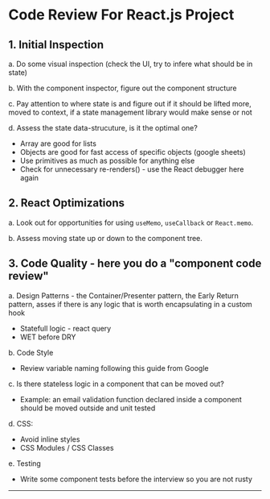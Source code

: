 
# Code Review For React.js Project


## 1. Initial Inspection

a. Do some visual inspection (check the UI, try to infere what should be in state)

b. With the component inspector, figure out the component structure

c. Pay attention to where state is and figure out if it should be lifted more, moved to context, if a state management library would make sense or not

d. Assess the state data-strucuture, is it the optimal one?
   - Array are good for lists
   - Objects are good for fast access of specific objects (google sheets)
   - Use primitives as much as possible for anything else
   - Check for unnecessary re-renders() - use the React debugger here again


## 2. React Optimizations

a. Look out for opportunities for using `useMemo`, `useCallback` or `React.memo`.

b. Assess moving state up or down to the component tree.


## 3. Code Quality -  here you do a "component code review" 

a. Design Patterns - the Container/Presenter pattern, the Early Return pattern, asses if there is any logic that is worth encapsulating in a custom hook 
   - Statefull logic - react query
   - WET before DRY

b. Code Style
   - Review variable naming following this guide from Google

c. Is there stateless logic in a component that can be moved out?
   - Example: an email validation function declared inside a component should be moved outside and unit tested

d. CSS:
   - Avoid inline styles
   - CSS Modules / CSS Classes

e. Testing
   - Write some component tests before the interview so you are not rusty

-------------------------------------------------------



